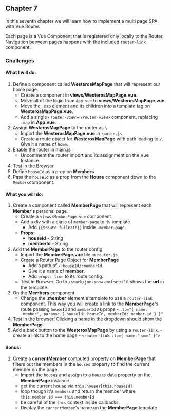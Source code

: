 ## Chapter 7

In this seventh chapter we will learn how to implement a multi page SPA with Vue Router. 

Each page is a Vue Component that is registered only locally to the Router. Navigation between pages happens with the included `router-link` component.

### Challenges

#### What I will do:
1. Define a component called **WesterosMapPage** that will represent our home page.
    - Create a component in **views/WesterosMapPage.vue**.
    - Move all of the logic from `App.vue` to **views/WesterosMapPage.vue**.
    - Move the `.map` element and its children into a template tag on **WesterosMapPage.vue**.
    - Add a single `<router-view></router-view>` component, replacing `.map` in **App.vue**.
2. Assign **WesterosMapPage** to the router as `\`
    - Import the **WesterosMapPage.vue** in `router.js`.
    - Create a route object for **WesterosMapPage** with path leading to `/`. Give it a name of `home`.
3. Enable the router in main.js
    - Uncomment the router import and its assignment on the Vue Instance
4. Test in the Browser
5. Define `houseId` as a prop on **Members**
6. Pass the `houseId` as a prop from the **House** component down to the `Members`component.

#### What you will do:
1. Create a component called **MemberPage** that will represent each **Member**'s personal page.
    - Create a `views/MemberPage.vue` component.
    - Add a div with a class of `member-page` to its template.
      - Add `{{$route.fullPath}}` inside `.member-page`
    - **Props:**
      - **houseId** - String
      - **memberId** - String
2. Add the **MemberPage** to the router config
    - Import the **MemberPage.vue** file in `router.js`.
    - Create a Router Page Object for **MemberPage**
      - Add a path of `/:houseId/:memberId`.
      - Give it a name of **member**.
      - Add `props: true` to its route config.
    - Test in Browser. Go to `/stark/jon-snow` and see if it shows the **url** in the template.
2. On the **Members** component
    - Change the **.member** element's template to use a `router-link` component. This way you will create a link to the **MemberPage**'s route passing `houseId` and `memberId` as props - `:to="{ name: 'member', params: { houseId: houseId, memberId: member.id } }"`
3. Test in the browser! Clicking a name in the dropdown should show the **MemberPage**
4. Add a back button to the **WesterosMapPage** by using a `router-link`. - create a link to the home page - `<router-link :to={ name:'home' }">`

#### Bonus:
1. Create a **currentMember** computed property on **MemberPage** that filters out the members in the `houses` property to find the current member on the page.
    - Import the `houses` and assign to a `houses` data property on the **MemberPage** instance.
    - get the current house via `this.houses[this.houseId]` 
    - loop though it's `members` and return the member where `this.member.id === this.memberId`
    - be careful of the `this` context inside callbacks.
    - Display the `currentMember`'s name on the **MemberPage** template
